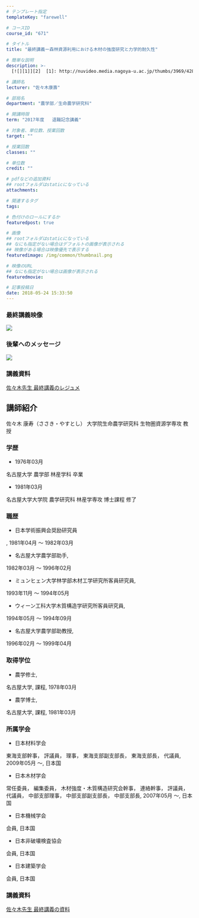 ```yaml
---
# テンプレート指定
templateKey: "farewell"

# コースID
course_id: "671"

# タイトル
title: "最終講義ー森林資源利用における木材の強度研究と力学的耐久性"

# 簡単な説明
description: >-
  [![][1]][2]  [1]: http://nuvideo.media.nagoya-u.ac.jp/thumbs/3969/4286 [2]: http://nuvideo.medi...

# 講師名
lecturer: "佐々木康壽"

# 部局名
department: "農学部／生命農学研究科"

# 開講時限
term: "2017年度	退職記念講義"

# 対象者、単位数、授業回数
target: ""

# 授業回数
classes: ""

# 単位数
credit: ""

# pdfなどの追加資料
## rootフォルダはstaticになっている
attachments: 

# 関連するタグ
tags:

# 色付けのロールにするか
featuredpost: true

# 画像
## rootフォルダはstaticになっている
## なにも指定がない場合はデフォルトの画像が表示される
## 映像がある場合は映像優先で表示する
featuredimage: /img/common/thumbnail.png

# 映像のURL
## なにも指定がない場合は画像が表示される
featuredmovie: 

# 記事投稿日
date: 2018-05-24 15:33:50
---
```


### 最終講義映像

[![][1]][2]

### 後輩へのメッセージ

[1]: http://nuvideo.media.nagoya-u.ac.jp/thumbs/3969/4286

[2]: https://nuvideo.media.nagoya-u.ac.jp/embed/ca7b31d499b704fc15cd122fed8a65999ac6e0ea/autostart/true/caption/true

[![][3]][4]

### 講義資料

[佐々木先生 最終講義のレジュメ](https://dev2.ocw.media.nagoya-u.ac.jp/system/production/fileview.php?course_id=671&filename=sasaki_lec.pdf)

[3]: http://nuvideo.media.nagoya-u.ac.jp/thumbs/3921/4262

[4]: https://nuvideo.media.nagoya-u.ac.jp/embed/3a7220f739056556de914bd8d181bdbc0d4644d7

## 講師紹介

佐々木 康寿（ささき・やすとし） 大学院生命農学研究科 生物圏資源学専攻 教授

### 学歴

* 1976年03月

名古屋大学 農学部 林産学科 卒業

* 1981年03月

名古屋大学大学院 農学研究科 林産学専攻 博士課程 修了

### 職歴

* 日本学術振興会奨励研究員

, 1981年04月 ～ 1982年03月

* 名古屋大学農学部助手,

1982年03月 ～ 1996年02月

* ミュンヒェン大学林学部木材工学研究所客員研究員,

1993年11月 ～ 1994年05月

* ウィーン工科大学木質構造学研究所客員研究員,

1994年05月 ～ 1994年09月

* 名古屋大学農学部助教授,

1996年02月 ～ 1999年04月

### 取得学位

* 農学修士,

名古屋大学, 課程, 1978年03月

* 農学博士,

名古屋大学, 課程, 1981年03月

### 所属学会

* 日本材料学会

東海支部幹事， 評議員， 理事， 東海支部副支部長， 東海支部長， 代議員, 2009年05月 ～, 日本国

* 日本木材学会

常任委員， 編集委員， 木材強度・木質構造研究会幹事， 連絡幹事， 評議員， 代議員， 中部支部理事， 中部支部副支部長， 中部支部長, 2007年05月 ～, 日本国

* 日本機械学会

会員, 日本国

* 日本非破壊検査協会

会員, 日本国

* 日本建築学会

会員, 日本国

### 講義資料

[佐々木先生 最終講義の資料](https://dev2.ocw.media.nagoya-u.ac.jp/system/production/fileview.php?course_id=671&filename=sasaki_lec.pdf)